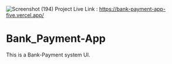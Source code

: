 ![Screenshot (194)](https://github.com/omarfarquek05/Bank_Payment-App/assets/89341479/fbde9bfb-bb3c-448e-99f8-10a4c2169521)
Project Live Link : https://bank-payment-app-five.vercel.app/

# Bank_Payment-App
This is a Bank-Payment system UI.
